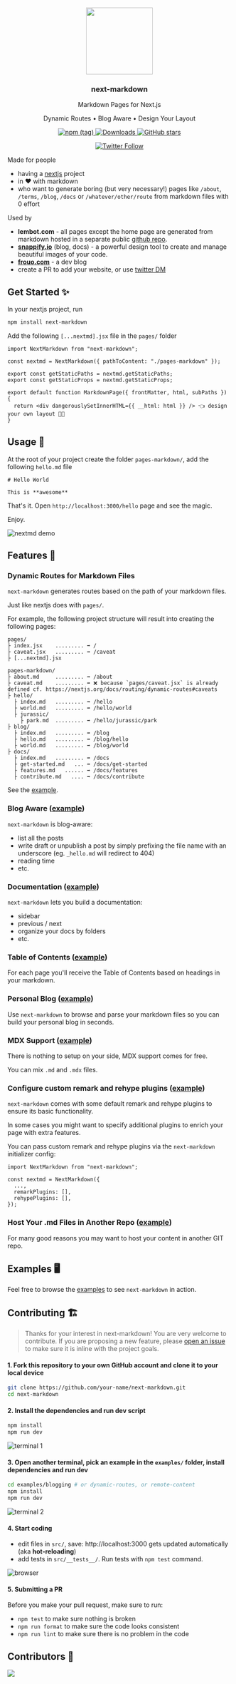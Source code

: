 <p align="center">
   <br/>
   <img width="150px" src="./logo.png" />
   <h3 align="center">next-markdown</h3>
   <p align="center">Markdown Pages for Next.js</p>
   <p align="center">
   Dynamic Routes • Blog Aware • Design Your Layout
   </p>
   <p align="center" style="align: center;">
      <a href="https://www.npmjs.com/package/next-markdown">
        <img alt="npm (tag)" src="https://img.shields.io/npm/v/next-markdown/latest">
      </a>
      <a href="https://www.npmtrends.com/next-markdown">
        <img src="https://img.shields.io/npm/dm/next-markdown" alt="Downloads" />
      </a>
      <a href="https://github.com/frouo/next-markdown/stargazers">
        <img src="https://img.shields.io/github/stars/frouo/next-markdown?style=social" alt="GitHub stars">
      </a>
   </p>
   <p align="center" style="align: center;">
      <a href="https://twitter.com/nextmarkdown">
        <img alt="Twitter Follow" src="https://img.shields.io/twitter/follow/nextmarkdown?style=social">
      </a>
   </p>
</p>

Made for people

- having a [nextjs](https://nextjs.org/) project
- in ❤️ with markdown
- who want to generate boring (but very necessary!) pages like `/about`, `/terms`, `/blog`, `/docs` or `/whatever/other/route` from markdown files with 0 effort

Used by

- **lembot.com** - all pages except the home page are generated from markdown hosted in a separate public [github repo](https://github.com/frouo/lembot-public-website).
- **[snappify.io](https://snappify.io)** (blog, docs) - a powerful design tool to create and manage beautiful images of your code.
- **[frouo.com](https://frouo.com)** - a dev blog
- create a PR to add your website, or use [twitter DM](https://twitter.com/nextmarkdown)

## Get Started ✨

In your nextjs project, run

```bash
npm install next-markdown
```

Add the following `[...nextmd].jsx` file in the `pages/` folder

```nodejs
import NextMarkdown from "next-markdown";

const nextmd = NextMarkdown({ pathToContent: "./pages-markdown" });

export const getStaticPaths = nextmd.getStaticPaths;
export const getStaticProps = nextmd.getStaticProps;

export default function MarkdownPage({ frontMatter, html, subPaths }) {
  return <div dangerouslySetInnerHTML={{ __html: html }} /> 👈 design your own layout 🧑‍🎨
}
```

## Usage 👋

At the root of your project create the folder `pages-markdown/`, add the following `hello.md` file

```
# Hello World

This is **awesome**
```

That's it. Open `http://localhost:3000/hello` page and see the magic.

Enjoy.

![nextmd demo](https://user-images.githubusercontent.com/2499356/157421649-6be78442-400c-43cd-81e5-27ba6da1ee7b.png)

## Features 🚀

### Dynamic Routes for Markdown Files

`next-markdown` generates routes based on the path of your markdown files.

Just like nextjs does with `pages/`.

For example, the following project structure will result into creating the following pages:

```
pages/
├ index.jsx    ......... ➡️ /
├ caveat.jsx   ......... ➡️ /caveat
├ [...nextmd].jsx

pages-markdown/
├ about.md     ......... ➡️ /about
├ caveat.md    ......... ➡️ ❌ because `pages/caveat.jsx` is already defined cf. https://nextjs.org/docs/routing/dynamic-routes#caveats
├ hello/
  ├ index.md   ......... ➡️ /hello
  ├ world.md   ......... ➡️ /hello/world
  ├ jurassic/
    ├ park.md  ......... ➡️ /hello/jurassic/park
├ blog/
  ├ index.md   ......... ➡️ /blog
  ├ hello.md   ......... ➡️ /blog/hello
  ├ world.md   ......... ➡️ /blog/world
├ docs/
  ├ index.md   ......... ➡️ /docs
  ├ get-started.md   ... ➡️ /docs/get-started
  ├ features.md   ...... ➡️ /docs/features
  ├ contribute.md   .... ➡️ /docs/contribute
```

See the [example](./examples/dynamic-routes/).

### Blog Aware ([example](./examples/blogging/))

`next-markdown` is blog-aware:

- list all the posts
- write draft or unpublish a post by simply prefixing the file name with an underscore (eg. `_hello.md` will redirect to 404)
- reading time
- etc.

### Documentation ([example](./examples/documentation/))

`next-markdown` lets you build a documentation:

- sidebar
- previous / next
- organize your docs by folders
- etc.

### Table of Contents ([example](./examples/blogging/))

For each page you'll receive the Table of Contents based on headings in your markdown.

### Personal Blog ([example](./examples/personal-blog/))

Use `next-markdown` to browse and parse your markdown files so you can build your personal blog in seconds.

### MDX Support ([example](./examples/mdx/))

There is nothing to setup on your side, MDX support comes for free.

You can mix `.md` and `.mdx` files.

### Configure custom remark and rehype plugins ([example](./examples/custom-remark-rehype-plugins/))

`next-markdown` comes with some default remark and rehype plugins to ensure its basic functionality.

In some cases you might want to specify additional plugins to enrich your page with extra features.

You can pass custom remark and rehype plugins via the `next-markdown` initializer config:

```nodejs
import NextMarkdown from "next-markdown";

const nextmd = NextMarkdown({
  ...,
  remarkPlugins: [],
  rehypePlugins: [],
});
```

### Host Your .md Files in Another Repo ([example](./examples/remote-content/))

For many good reasons you may want to host your content in another GIT repo.

## Examples 🖥

Feel free to browse the [examples](./examples) to see `next-markdown` in action.

## Contributing 🏗️

> Thanks for your interest in next-markdown! You are very welcome to contribute. If you are proposing a new feature, please [open an issue](https://github.com/frouo/next-markdown/issues/new) to make sure it is inline with the project goals.

#### 1. Fork this repository to your own GitHub account and clone it to your local device

```bash
git clone https://github.com/your-name/next-markdown.git
cd next-markdown
```

#### 2. Install the dependencies and run dev script

```bash
npm install
npm run dev
```

![terminal 1](https://user-images.githubusercontent.com/2499356/160489894-5eb85a94-0a03-4c73-bfef-eb68c030f865.jpg)

#### 3. Open **another terminal**, pick an example in the `examples/` folder, install dependencies and run dev

```bash
cd examples/blogging # or dynamic-routes, or remote-content
npm install
npm run dev
```

![terminal 2](https://user-images.githubusercontent.com/2499356/160492988-1dc83947-1a74-46ba-aee8-4f66ecc70ed2.jpg)

#### 4. Start coding

- edit files in `src/`, save: http://localhost:3000 gets updated automatically (aka **hot-reloading**)
- add tests in `src/__tests__/`. Run tests with `npm test` command.

![browser](https://user-images.githubusercontent.com/2499356/160491479-39b47264-5aec-4185-b472-f209d8a45181.jpg)

#### 5. Submitting a PR

Before you make your pull request, make sure to run:

- `npm test` to make sure nothing is broken
- `npm run format` to make sure the code looks consistent
- `npm run lint` to make sure there is no problem in the code

## Contributors 🙏

<a href="https://github.com/frouo/next-markdown/graphs/contributors">
  <img src="https://contrib.rocks/image?repo=frouo/next-markdown" />
</a>
